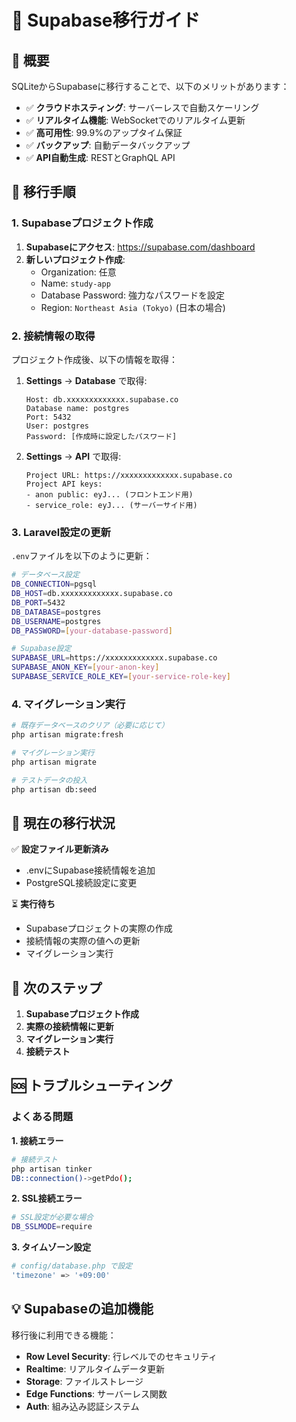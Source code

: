 # 📘 Supabase移行ガイド

## 🎯 概要

SQLiteからSupabaseに移行することで、以下のメリットがあります：

- ✅ **クラウドホスティング**: サーバーレスで自動スケーリング
- ✅ **リアルタイム機能**: WebSocketでのリアルタイム更新
- ✅ **高可用性**: 99.9%のアップタイム保証
- ✅ **バックアップ**: 自動データバックアップ
- ✅ **API自動生成**: RESTとGraphQL API

## 🚀 移行手順

### 1. Supabaseプロジェクト作成

1. **Supabaseにアクセス**: https://supabase.com/dashboard
2. **新しいプロジェクト作成**:
   - Organization: 任意
   - Name: `study-app`
   - Database Password: 強力なパスワードを設定
   - Region: `Northeast Asia (Tokyo)` (日本の場合)

### 2. 接続情報の取得

プロジェクト作成後、以下の情報を取得：

1. **Settings** → **Database** で取得:
   ```
   Host: db.xxxxxxxxxxxxx.supabase.co
   Database name: postgres
   Port: 5432
   User: postgres
   Password: [作成時に設定したパスワード]
   ```

2. **Settings** → **API** で取得:
   ```
   Project URL: https://xxxxxxxxxxxxx.supabase.co
   Project API keys:
   - anon public: eyJ... (フロントエンド用)
   - service_role: eyJ... (サーバーサイド用)
   ```

### 3. Laravel設定の更新

`.env`ファイルを以下のように更新：

```bash
# データベース設定
DB_CONNECTION=pgsql
DB_HOST=db.xxxxxxxxxxxxx.supabase.co
DB_PORT=5432
DB_DATABASE=postgres
DB_USERNAME=postgres
DB_PASSWORD=[your-database-password]

# Supabase設定
SUPABASE_URL=https://xxxxxxxxxxxxx.supabase.co
SUPABASE_ANON_KEY=[your-anon-key]
SUPABASE_SERVICE_ROLE_KEY=[your-service-role-key]
```

### 4. マイグレーション実行

```bash
# 既存データベースのクリア（必要に応じて）
php artisan migrate:fresh

# マイグレーション実行
php artisan migrate

# テストデータの投入
php artisan db:seed
```

## 🔧 現在の移行状況

✅ **設定ファイル更新済み**
- .envにSupabase接続情報を追加
- PostgreSQL接続設定に変更

⏳ **実行待ち**
- Supabaseプロジェクトの実際の作成
- 接続情報の実際の値への更新
- マイグレーション実行

## 📝 次のステップ

1. **Supabaseプロジェクト作成**
2. **実際の接続情報に更新**
3. **マイグレーション実行**
4. **接続テスト**

## 🆘 トラブルシューティング

### よくある問題

**1. 接続エラー**
```bash
# 接続テスト
php artisan tinker
DB::connection()->getPdo();
```

**2. SSL接続エラー**
```bash
# SSL設定が必要な場合
DB_SSLMODE=require
```

**3. タイムゾーン設定**
```bash
# config/database.php で設定
'timezone' => '+09:00'
```

## 💡 Supabaseの追加機能

移行後に利用できる機能：

- **Row Level Security**: 行レベルでのセキュリティ
- **Realtime**: リアルタイムデータ更新
- **Storage**: ファイルストレージ
- **Edge Functions**: サーバーレス関数
- **Auth**: 組み込み認証システム